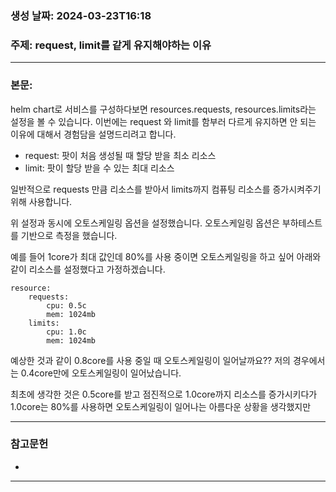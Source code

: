 ### 생성 날짜: 2024-03-23T16:18
### 주제: request, limit를 같게 유지해야하는 이유
---
### 본문:
helm chart로 서비스를 구성하다보면 resources.requests, resources.limits라는 설정을 볼 수 있습니다. 이번에는 request 와 limit를 함부러 다르게 유지하면 안 되는 이유에 대해서 경험담을 설명드리려고 합니다.

- request: 팟이 처음 생성될 때 할당 받을 최소 리소스
- limit: 팟이 할당 받을 수 있는 최대 리소스

일반적으로 requests 만큼 리소스를 받아서 limits까지 컴퓨팅 리소스를 증가시켜주기 위해 사용합니다.

위 설정과 동시에 오토스케일링 옵션을 설정했습니다. 오토스케일링 옵션은 부하테스트를 기반으로 측정을 했습니다.

예를 들어 1core가 최대 값인데 80%를 사용 중이면 오토스케일링을 하고 싶어 아래와 같이 리소스를 설정했다고 가정하겠습니다.

```
resource:
	requests:
		cpu: 0.5c
		mem: 1024mb
	limits:
		cpu: 1.0c
		mem: 1024mb
```

예상한 것과 같이 0.8core를 사용 중일 때 오토스케일링이 일어날까요?? 저의 경우에서는 0.4core만에 오토스케일링이 일어났습니다.

최초에 생각한 것은 0.5core를 받고 점진적으로 1.0core까지 리소스를 증가시키다가 1.0core는 80%를 사용하면 오토스케일링이 일어나는 아름다운 상황을 생각했지만



---
### 참고문헌
- 
---

